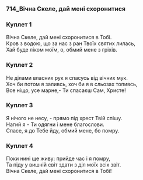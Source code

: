### 714_Вічна Скеле, дай мені схоронитися
### Куплет 1
Вічна Скеле, дай мені схоронитися в Тобі. <br/>Кров з водою, що за нас з ран Твоїх святих лилась, <br/>Хай буде ліком моїм, о, обмий мене з гріхів.
### Куплет 2
Не ділами власних рук я спасусь від вічних мук. <br/>Хоч би потом я заливсь, хоч би я в сльозах топивсь, <br/>Все ніщо, усе марне,- Ти спасаєш Сам, Христе!
### Куплет 3
Я нічого не несу, - прямо під хрест Твій спішу. <br/>Нагий я - Ти одягни і мене благослови. <br/>Спасе, я до Тебе йду, обмий мене, бо помру.
### Куплет 4
Поки нині ще живу: прийде час і я помру,<br/>Та піду у вишній світ здати з діл моїх всіх звіт.<br/>Вічна Скеле, дай мені схоронитися в Тобі!
